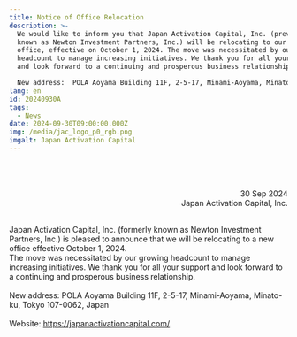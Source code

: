 ```yaml
---
title: Notice of Office Relocation
description: >-
  We would like to inform you that Japan Activation Capital, Inc. (previously
  known as Newton Investment Partners, Inc.) will be relocating to our new
  office, effective on October 1, 2024. The move was necessitated by our growing
  headcount to manage increasing initiatives. We thank you for all your support
  and look forward to a continuing and prosperous business relationship.

  New address:  POLA Aoyama Building 11F, 2-5-17, Minami-Aoyama, Minato-ku, Tokyo 107-0062, Japan
lang: en
id: 20240930A
tags:
  - News
date: 2024-09-30T09:00:00.000Z
img: /media/jac_logo_p0_rgb.png
imgalt: Japan Activation Capital
---
```

<div style="text-align: right;">
<br><br><br>
30 Sep 2024<br>Japan Activation Capital, Inc.
</div>

\
Japan Activation Capital, Inc. (formerly known as Newton Investment Partners,
Inc.) is pleased to announce that we will be relocating to a new office
effective October 1, 2024.\
The move was necessitated by our growing headcount to manage increasing
initiatives. We thank you for all your support and look forward to a continuing
and prosperous business relationship.\
\
New address: POLA Aoyama Building 11F, 2-5-17, Minami-Aoyama, Minato-ku, Tokyo
107-0062, Japan\
\
Website: <https://japanactivationcapital.com/>
